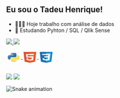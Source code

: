 ## Eu sou o Tadeu Henrique!

- 👨🏾‍💻 Hoje trabalho com análise de dados
- 🌱 Estudando Pyhton / SQL / Qlik Sense
<div>
  <a href="https://github.com/TadeuHs">
  <img height="180em"  src="https://github-readme-stats.vercel.app/api?username=TadeuHs&show_icons=true&theme=dark&include_all_commits=true&count_private=true"/>
  <img height="180em"  src="https://github-readme-stats.vercel.app/api/top-langs/?username=TadeuHs&layout=compact&langs_count=7&theme=dark"/>
</div>
 <div style="display: inline_block"><br>
    
  <img align="center" alt="Tadeu-python" height="30" width="40" src="https://raw.githubusercontent.com/devicons/devicon/master/icons/python/python-original.svg">
  <img align="center" alt="Tadeu-HTML" height="30" width="40" src="https://raw.githubusercontent.com/devicons/devicon/master/icons/html5/html5-original.svg">
  <img align="center" alt="Tadeu-CSS" height="30" width="40" src="https://raw.githubusercontent.com/devicons/devicon/master/icons/css3/css3-original.svg">
</div>
  
  ##
  
  <div>
    <a href = "mailto:tadeuhenriquecontato@gmail.com"><img src="https://img.shields.io/badge/-Gmail-%23333?style=for-the-badge&logo=gmail&logoColor=white" target="_blank"></a>
    <a href="https://www.linkedin.com/in/tadeu-henrique-santos-silva-26865b203" target="_blank"><img src="https://img.shields.io/badge/-LinkedIn-%230077B5?style=for-the-badge&logo=linkedin&logoColor=white" target="_blank"></a> 
    
  
   ![Snake animation](https://github.com/TadeuHs/TadeuHs/blob/output/github-contribution-grid-snake.svg) 
    
    
  </div>
